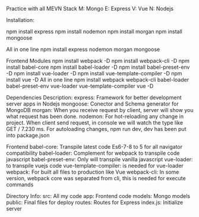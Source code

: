 

Practice with all MEVN Stack
M: Mongo
E: Express
V: Vue
N: Nodejs

Installation:

npm install express
npm install nodemon
npm install morgan
npm install mongoose

All in one line
npm install express nodemon morgan mongoose

Frontend Modules
npm install webpack -D
npm install webpack-cli -D
npm install babel-core
npm install babel-loader -D
npm install babel-preset-env -D
npm install vue-loader -D
npm install vue-template-compiler -D
npm install vue -D
All in one line
npm install webpack webpack-cli babel-loader babel-preset-env vue-loader vue-template-compiler vue -D

Dependencies Description:
express: Framework for better development server apps in Nodejs
mongoose: Conector and Schema generator for MongoDB
morgan: When you receive request by client, server will show you what request has been done.
nodemon: For hot-reloading any change in project. When client send request, in console we will watch the type like GET / 7.230 ms. For autoloading changes, npm run dev, dev has been put into package.json

Frontend
babel-core: Transpile latest code Es6-7-8 to 5 for all navigator compatibility
babel-loader: Complement for webpack to transpile code javascript
babel-preset-env: Only will transpile vanilla javascript
vue-loader: to transpile vuejs code
vue-template-compiler: is needed for vue-loader
webpack: For built all files to production like Vue
webpack-cli: In some version, webpack core was separated from cli, this is needed for execute commands

Directory Info:
src: All my code
    app: Frontend code
    models: Mongo models
    public: Final files for deploy
    routes: Routes for Express
    index.js: Initialize server

